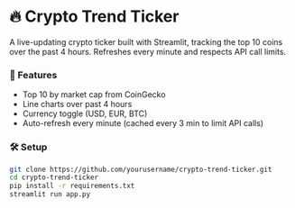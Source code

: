# 🔥 Crypto Trend Ticker

A live-updating crypto ticker built with Streamlit, tracking the top 10 coins over the past 4 hours. Refreshes every minute and respects API call limits.

### 🚀 Features
- Top 10 by market cap from CoinGecko
- Line charts over past 4 hours
- Currency toggle (USD, EUR, BTC)
- Auto-refresh every minute (cached every 3 min to limit API calls)

### 🛠 Setup
```bash
git clone https://github.com/yourusername/crypto-trend-ticker.git
cd crypto-trend-ticker
pip install -r requirements.txt
streamlit run app.py
